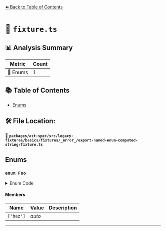 [⬅️ Back to Table of Contents](../../../../../../../../index.md)

# 📄 `fixture.ts`

## 📊 Analysis Summary

| Metric | Count |
|--------|-------|
| 🎯 Enums | 1 |


## 📚 Table of Contents

- [Enums](#enums)

## 🛠️ File Location:
📂 **`packages/ast-spec/src/legacy-fixtures/basics/fixtures/_error_/export-named-enum-computed-string/fixture.ts`**

## Enums

### `enum Foo`

<details><summary>Enum Code</summary>

```ts
export enum Foo {
    ['baz'],
}
```
</details>

#### Members

| Name | Value | Description |
|------|-------|-------------|
| `['baz']` | *auto* |  |


---